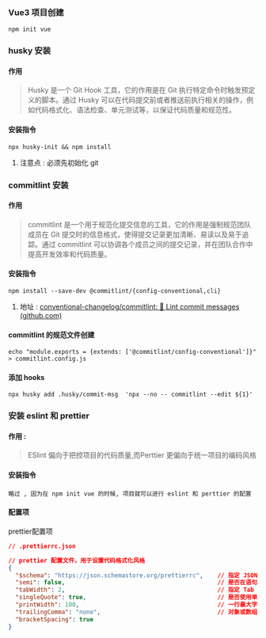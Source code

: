 ### Vue3 项目创建

```
npm init vue
```

### husky 安装

#### 作用

> Husky 是一个 Git Hook 工具，它的作用是在 Git 执行特定命令时触发预定义的脚本。通过 Husky 可以在代码提交前或者推送前执行相关的操作，例如代码格式化、语法检查、单元测试等，以保证代码质量和规范性。

#### 安装指令

```
npx husky-init && npm install
```

1. 注意点 : 必须先初始化 git 

### commitlint 安装

#### 作用 

> commitlint 是一个用于规范化提交信息的工具，它的作用是强制规范团队成员在 Git 提交时的信息格式，使得提交记录更加清晰、易读以及易于追踪。通过 commitlint 可以协调各个成员之间的提交记录，并在团队合作中提高开发效率和代码质量。

#### 安装指令

```
npm install --save-dev @commitlint/{config-conventional,cli}
```

1. 地址 :  [conventional-changelog/commitlint: 📓 Lint commit messages (github.com)](https://github.com/conventional-changelog/commitlint)

#### commitlint 的规范文件创建

```
echo "module.exports = {extends: ['@commitlint/config-conventional']}" > commitlint.config.js
```

#### 添加 hooks

```
npx husky add .husky/commit-msg  'npx --no -- commitlint --edit ${1}'
```

### 安装 eslint 和 prettier 

#### 作用 : 

> ESlint 偏向于把控项目的代码质量,而Perttier 更偏向于统一项目的编码风格

#### 安装指令

```
略过 , 因为在 npm init vue 的时候, 项目就可以进行 eslint 和 perttier 的配置
```

#### 配置项

prettier配置项

```json
// .prettierrc.json

// prettier 配置文件，用于设置代码格式化风格
{
  "$schema": "https://json.schemastore.org/prettierrc",    // 指定 JSON Schema 验证格式规范
  "semi": false,                                           // 是否在语句末尾添加分号
  "tabWidth": 2,                                           // 指定 Tab 键的宽度
  "singleQuote": true,                                     // 是否使用单引号
  "printWidth": 100,                                       // 一行最大字符数
  "trailingComma": "none",                                 // 对象或数组最后一个元素后是否添加逗号
  "bracketSpacing": true																	 // 对象左右两侧都需要空格
}
```



